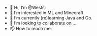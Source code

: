 - 👋 Hi, I’m @Westsi
- 👀 I’m interested in ML and Minecraft. 
- 🌱 I’m currently (re)learning Java and Go. 
- 💞️ I’m looking to collaborate on ...
- 📫 How to reach me:

<!---
Westsi/Westsi is a ✨ special ✨ repository because its `README.md` (this file) appears on your GitHub profile.
You can click the Preview link to take a look at your changes.
--->
